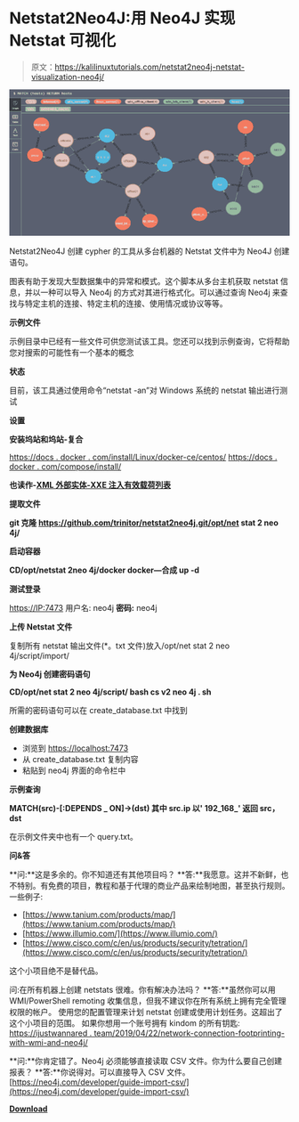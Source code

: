 # Netstat2Neo4J:用 Neo4J 实现 Netstat 可视化

> 原文：<https://kalilinuxtutorials.com/netstat2neo4j-netstat-visualization-neo4j/>

[![Netstat2Neo4J : Netstat Visualization With Neo4j](img/4251d5d6714026fc4473ca8d6a1a4067.png "Netstat2Neo4J : Netstat Visualization With Neo4j")](https://1.bp.blogspot.com/-r0f9bh0tpzs/XeA-_W2y_rI/AAAAAAAADsQ/RtDVt2TJ4ZkcxmfMupelXmxpdlm7r9e7gCLcBGAsYHQ/s1600/Netstat%25281%2529.png)

Netstat2Neo4J 创建 cypher 的工具从多台机器的 Netstat 文件中为 Neo4J 创建语句。

图表有助于发现大型数据集中的异常和模式。这个脚本从多台主机获取 netstat 信息，并以一种可以导入 Neo4j 的方式对其进行格式化。可以通过查询 Neo4j 来查找与特定主机的连接、特定主机的连接、使用情况或协议等等。

**示例文件**

示例目录中已经有一些文件可供您测试该工具。您还可以找到示例查询，它将帮助您对搜索的可能性有一个基本的概念

**状态**

目前，该工具通过使用命令“netstat -an”对 Windows 系统的 netstat 输出进行测试

**设置**

**安装坞站和坞站-复合**

[https://docs . docker . com/install/Linux/docker-ce/centos/](https://docs.docker.com/install/linux/docker-ce/centos/)
[https://docs . docker . com/compose/install/](https://docs.docker.com/compose/install/)

**也读作-[XML 外部实体-XXE 注入有效载荷列表](https://kalilinuxtutorials.com/xml-external-entity-xxe-injection-payload-list/)**

**提取文件**

**git 克隆 https://github.com/trinitor/netstat2neo4j.git/opt/net stat 2 neo 4j/**

**启动容器**

**CD/opt/netstat 2neo 4j/docker
docker—合成 up -d**

**测试登录**

[https://IP:7473](https://ip:7473)
用户名: neo4j
**密码:** neo4j

**上传 Netstat 文件**

复制所有 netstat 输出文件(*。txt 文件)放入/opt/net stat 2 neo 4j/script/import/

**为 Neo4j 创建密码语句**

**CD/opt/net stat 2 neo 4j/script/
bash cs v2 neo 4j . sh**

所需的密码语句可以在 create_database.txt 中找到

**创建数据库**

*   浏览到 [https://localhost:7473](https://localhost:7473)
*   从 create_database.txt 复制内容
*   粘贴到 neo4j 界面的命令栏中

**示例查询**

**MATCH(src)-[:DEPENDS _ ON]->(dst)
其中 src.ip 以' 192_168_'
返回 src，dst**

在示例文件夹中也有一个 query.txt。

**问&答**

**问:**这是多余的。你不知道还有其他项目吗？
**答:**我愿意。这并不新鲜，也不特别。有免费的项目，教程和基于代理的商业产品来绘制地图，甚至执行规则。一些例子:

*   [https://www.tanium.com/products/map/](https://www.tanium.com/products/map/)
*   [https://www.illumio.com/](https://www.illumio.com/)
*   [https://www.cisco.com/c/en/us/products/security/tetration/](https://www.cisco.com/c/en/us/products/security/tetration/)

这个小项目绝不是替代品。

问:在所有机器上创建 netstats 很难。你有解决办法吗？
**答:**虽然你可以用 WMI/PowerShell remoting 收集信息，但我不建议你在所有系统上拥有完全管理权限的帐户。
使用您的配置管理来计划 netstat 创建或使用计划任务。这超出了这个小项目的范围。
如果你想用一个账号拥有 kindom 的所有钥匙:
[https://ijustwannared . team/2019/04/22/network-connection-footprinting-with-wmi-and-neo4j/](https://ijustwannared.team/2019/04/22/network-connection-footprinting-with-wmi-and-neo4j/)

**问:**你肯定错了。Neo4j 必须能够直接读取 CSV 文件。你为什么要自己创建报表？
**答:**你说得对。可以直接导入 CSV 文件。
[https://neo4j.com/developer/guide-import-csv/](https://neo4j.com/developer/guide-import-csv/)

[**Download**](https://github.com/trinitor/netstat2neo4j)